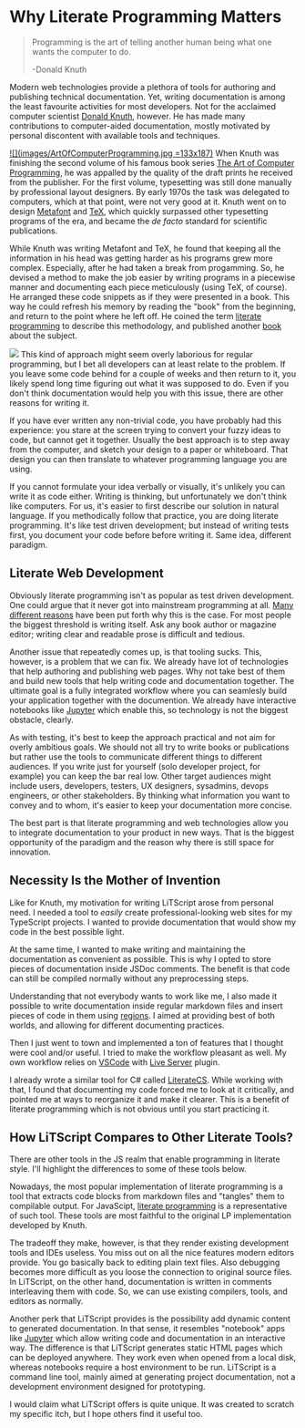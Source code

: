 # Why Literate Programming Matters

> Programming is the art of telling another human being what one wants the 
> computer to do.
>
> -Donald Knuth

Modern web technologies provide a plethora of tools for authoring and publishing 
technical documentation. Yet, writing documentation is among the least favourite 
activities for most developers. Not for the acclaimed computer scientist 
[Donald Knuth][knuth], however. He has made many contributions to computer-aided 
documentation, mostly motivated by personal discontent with available tools and 
techniques.

[![](images/ArtOfComputerProgramming.jpg =133x187)][TAOCP]
When Knuth was finishing the second volume of his famous book series 
[The Art of Computer Programming][TAOCP], he was appalled by the quality of 
the draft prints he received from the publisher. For the first volume, 
typesetting was still done manually by professional layout designers. By
early 1970s the task was delegated to computers, which at that point, were not
very good at it. Knuth went on to design [Metafont][] and [TeX][], which quickly 
surpassed other typesetting programs of the era, and became the _de facto_ 
standard for scientific publications.

While Knuth was writing Metafont and TeX, he found that keeping all the 
information in his head was getting harder as his programs grew more complex. 
Especially, after he had taken a break from progamming. So, he devised a method 
to make the job easier by writing programs in a piecewise manner and documenting 
each piece meticulously (using TeX, of course). He arranged these code snippets 
as if they were presented in a book. This way he could refresh his memory by 
reading the "book" from the beginning, and return to the point where he left 
off. He coined the term [literate programming][lp] to describe this methodology, 
and published another [book][] about the subject.

![](images/meme.jpg)
This kind of approach might seem overly laborious for regular programming, but 
I bet all developers can at least relate to the problem. If you leave some code 
behind for a couple of weeks and then return to it, you likely spend long time 
figuring out what it was supposed to do. Even if you don't think documentation 
would help you with this issue, there are other reasons for writing it. 

If you have ever written any non-trivial code, you have probably had this 
experience: you stare at the screen trying to convert your fuzzy ideas to code, 
but cannot get it together. Usually the best approach is to step away from the
computer, and sketch your design to a paper or whiteboard. That design you can 
then translate to whatever programming language you are using.

If you cannot formulate your idea verbally or visually, it's unlikely you can 
write it as code either. Writing is thinking, but unfortunately we don't think 
like computers. For us, it's easier to first describe our solution in natural 
language. If you methodically follow that practice, you are doing literate 
programming. It's like test driven development; but instead of writing tests
first, you document your code before before writing it. Same idea, different
paradigm.

## Literate Web Development

Obviously literate programming isn't as popular as test driven development. One 
could argue that it never got into mainstream programming at all. 
[Many different reasons][] have been put forth why this is the case. For most
people the biggest threshold is writing itself. Ask any book author or magazine
editor; writing clear and readable prose is difficult and tedious.

Another issue that repeatedly comes up, is that tooling sucks. This, however, is 
a problem that we can fix. We already have lot of technologies that help 
authoring and publishing web pages. Why not take best of them and build new 
tools that help writing code and documentation together. The ultimate goal is a 
fully integrated workflow where you can seamlesly build your application 
together with the documention. We already have interactive notebooks like 
[Jupyter] which enable this, so technology is not the biggest obstacle, clearly.

As with testing, it's best to keep the approach practical and not aim for
overly ambitious goals. We should not all try to write books or publications but
rather use the tools to communicate different things to different audiences. If 
you write just for yourself (solo developer project, for example) you can keep 
the bar real low. Other target audiences might include users, developers, 
testers, UX designers, sysadmins, devops engineers, or other stakeholders. By 
thinking what information you want to convey and to whom, it's easier to keep 
your documentation more concise.

The best part is that literate programming and web technologies allow you to 
integrate documentation to your product in new ways. That is the biggest
opportunity of the paradigm and the reason why there is still space for 
innovation.

## Necessity Is the Mother of Invention

Like for Knuth, my motivation for writing LiTScript arose from personal need. 
I needed a tool to _easily_ create professional-looking web sites for my 
TypeScript projects. I wanted to provide documentation that would show my code
in the best possible light.

At the same time, I wanted to make writing and maintaining the documentation as 
convenient as possible. This is why I opted to store pieces of documentation
inside JSDoc comments. The benefit is that code can still be compiled normally 
without any preprocessing steps.

Understanding that not everybody wants to work like me, I also made it possible
to write documentation inside regular markdown files and insert pieces of code 
in them using [regions][]. I aimed at providing best of both worlds, and 
allowing for different documenting practices.

Then I just went to town and implemented a ton of features that I thought were
cool and/or useful. I tried to make the workflow pleasant as well. My own 
workflow relies on [VSCode][] with [Live Server][] plugin.

I already wrote a similar tool for C# called [LiterateCS][]. While working with
that, I found that documenting my code forced me to look at it critically, and 
pointed me at ways to reorganize it and make it clearer. This is a benefit of 
literate programming which is not obvious until you start practicing it.

## How LiTScript Compares to Other Literate Tools?

There are other tools in the JS realm that enable programming in literate style.
I'll highlight the differences to some of these tools below.

Nowadays, the most popular implementation of literate programming is a tool 
that extracts code blocks from markdown files and "tangles" them to compilable 
output. For JavaScipt, [literate programming][lpjs] is a representative of such 
tool. These tools are most faithful to the original LP implementation developed 
by Knuth.

The tradeoff they make, however, is that they render existing development tools
and IDEs useless. You miss out on all the nice features modern editors provide. 
You go basically back to editing plain text files. Also debugging becomes more 
difficult as you loose the connection to original source files. In LiTScript,
on the other hand, documentation is written in comments interleaving them with
code. So, we can use existing compilers, tools, and editors as normally.

Another perk that LiTScript provides is the possibility add dynamic content to
generated documentation. In that sense, it resembles "notebook" apps like
[Jupyter][] which allow writing code and documentation in an interactive way.
The difference is that LiTScript generates static HTML pages which can be
deployed anywhere. They work even when opened from a local disk, whereas 
notebooks require a host environment to be run. LiTScript is a command line 
tool, mainly aimed at generating project documentation, not a development 
environment designed for prototyping.

I would claim what LiTScript offers is quite unique. It was created to scratch 
my specific itch, but I hope others find it useful too.

[knuth]: https://en.wikipedia.org/wiki/Donald_Knuth
[TAOCP]: https://en.wikipedia.org/wiki/The_Art_of_Computer_Programming
[Metafont]: https://en.wikipedia.org/wiki/Metafont
[TeX]: https://en.wikipedia.org/wiki/TeX
[lp]: https://en.wikipedia.org/wiki/Literate_programming
[book]: https://www-cs-faculty.stanford.edu/~knuth/lp.html
[popularity]: https://medium.com/@torazaburo/whither-literate-programming-2-what-went-wrong-e4a3d89af644
[regions]: src/region.html
[VSCode]: https://code.visualstudio.com/
[Live Server]: https://marketplace.visualstudio.com/items?itemName=ritwickdey.LiveServer
[LiterateCS]: https://johtela.github.io/LiterateCS/
[lpjs]: https://github.com/jostylr/literate-programming
[Jupyter]: https://jupyter.org/
[Many different reasons]: https://softwareengineering.stackexchange.com/questions/412985/literate-programming-vs-reasonably-documenting-your-code